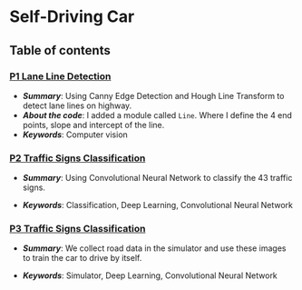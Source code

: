 # Self-Driving Car
## Table of contents
### [P1 Lane Line Detection](https://github.com/LiyuanLacfo/SelfDrivingCarProject/tree/master/P1_DetectLane)
- ***Summary***: Using Canny Edge Detection and Hough Line Transform to detect lane lines on highway.
- ***About the code***: I added a module called `Line`. Where I define the 4 end points, slope and intercept of the line.
- ***Keywords***: Computer vision

### [P2 Traffic Signs Classification](https://github.com/LiyuanLacfo/SelfDrivingCarProject/tree/master/P2_TrafficSign)
- ***Summary***: Using Convolutional Neural Network to classify the 43 traffic signs.

- ***Keywords***: Classification, Deep Learning, Convolutional Neural Network

### [P3 Traffic Signs Classification](https://github.com/LiyuanLacfo/SelfDrivingCarProject/tree/master/P3_BahaviorClone)
- ***Summary***: We collect road data in the simulator and use these images to train the car to drive by itself.

- ***Keywords***: Simulator, Deep Learning, Convolutional Neural Network


